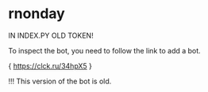 # rnonday

IN INDEX.PY OLD TOKEN!

To inspect the bot, you need to follow the link to add a bot.

{ https://clck.ru/34hpX5 }

!!! This version of the bot is old.
